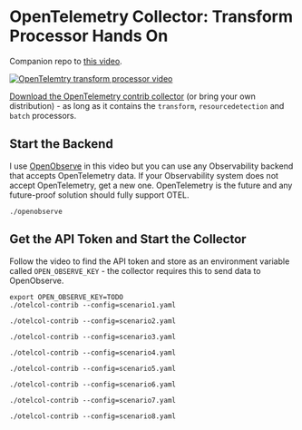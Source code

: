 # OpenTelemetry Collector: Transform Processor Hands On

Companion repo to [this video](https://www.youtube.com/watch?v=budS405GGds).

[![OpenTelemtry transform processor video](https://img.youtube.com/vi/budS405GGds/0.jpg)](https://www.youtube.com/watch?v=budS405GGds)

[Download the OpenTelemetry contrib collector](https://github.com/open-telemetry/opentelemetry-collector-releases/releases) (or bring your own distribution) - as long as it contains the `transform`, `resourcedetection` and `batch` processors.

## Start the Backend

I use [OpenObserve](https://github.com/openobserve/openobserve/releases/tag/v0.14.4) in this video but you can use any Observability backend that accepts OpenTelemetry data. If your Observability system does not accept OpenTelemetry, get a new one. OpenTelemetry is the future and any future-proof solution should fully support OTEL.

```
./openobserve
```

## Get the API Token and Start the Collector
Follow the video to find the API token and store as an environment variable called `OPEN_OBSERVE_KEY` - the collector requires this to send data to OpenObserve.

```
export OPEN_OBSERVE_KEY=TODO
./otelcol-contrib --config=scenario1.yaml

./otelcol-contrib --config=scenario2.yaml

./otelcol-contrib --config=scenario3.yaml

./otelcol-contrib --config=scenario4.yaml

./otelcol-contrib --config=scenario5.yaml

./otelcol-contrib --config=scenario6.yaml

./otelcol-contrib --config=scenario7.yaml

./otelcol-contrib --config=scenario8.yaml
```
